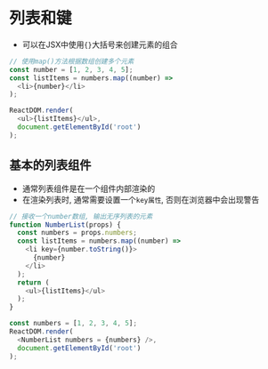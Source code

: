 # 列表和键

* 可以在JSX中使用`{}`大括号来创建元素的组合

```javascript
// 使用map()方法根据数组创建多个元素
const number = [1, 2, 3, 4, 5];
const listItems = numbers.map((number) =>
  <li>{number}</li>
);

ReactDOM.render(
  <ul>{listItems}</ul>,
  document.getElementById('root')
);
```

## 基本的列表组件

* 通常列表组件是在一个组件内部渲染的
* 在渲染列表时, 通常需要设置一个`key属性`, 否则在浏览器中会出现警告

```javascript
// 接收一个number数组, 输出无序列表的元素
function NumberList(props) {
  const numbers = props.numbers;
  const listItems = numbers.map((number) =>
    <li key={number.toString()}>
      {number}
    </li>
  );
  return (
    <ul>{listItems}</ul>
  );
}

const numbers = [1, 2, 3, 4, 5];
ReactDOM.render(
  <NumberList numbers = {numbers} />,
  document.getElementById('root')
);
```
